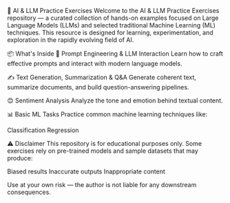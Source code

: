 🧠 AI & LLM Practice Exercises
Welcome to the AI & LLM Practice Exercises repository — a curated collection of hands-on examples focused on Large Language Models (LLMs) and selected traditional Machine Learning (ML) techniques. This resource is designed for learning, experimentation, and exploration in the rapidly evolving field of AI.

📦 What's Inside
🤖 Prompt Engineering & LLM Interaction
Learn how to craft effective prompts and interact with modern language models.

✍️ Text Generation, Summarization & Q&A
Generate coherent text, summarize documents, and build question-answering pipelines.

😊 Sentiment Analysis
Analyze the tone and emotion behind textual content.

📊 Basic ML Tasks
Practice common machine learning techniques like:

Classification
Regression

⚠️ Disclaimer
This repository is for educational purposes only.
Some exercises rely on pre-trained models and sample datasets that may produce:

Biased results
Inaccurate outputs
Inappropriate content

Use at your own risk — the author is not liable for any downstream consequences.

